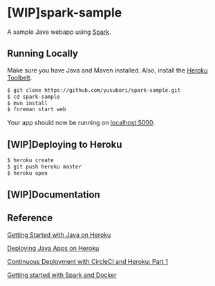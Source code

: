 # [WIP]spark-sample

A sample Java webapp using [Spark](http://sparkjava.com/).

## Running Locally

Make sure you have Java and Maven installed.  Also, install the [Heroku Toolbelt](https://toolbelt.heroku.com/).

```sh
$ git clone https://github.com/yusubori/spark-sample.git
$ cd spark-sample
$ mvn install
$ foreman start web
```

Your app should now be running on [localhost:5000](http://localhost:5000/).

## [WIP]Deploying to Heroku

```sh
$ heroku create
$ git push heroku master
$ heroku open
```

## [WIP]Documentation



## Reference
[Getting Started with Java on Heroku](https://devcenter.heroku.com/articles/getting-started-with-java) 

[Deploying Java Apps on Heroku](https://devcenter.heroku.com/articles/deploying-java)

[Continuous Deployment with CircleCI and Heroku: Part 1](https://www.youtube.com/watch?v=Hfs_1yuWDf4)

[Getting started with Spark and Docker](http://sparktutorials.github.io/2015/04/14/getting-started-with-spark-and-docker.html)
